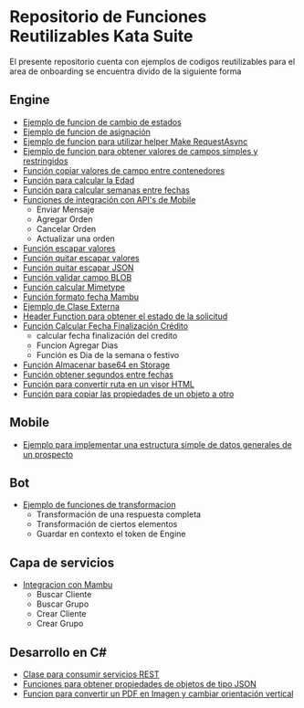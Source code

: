 # Repositorio de Funciones Reutilizables Kata Suite

El presente repositorio cuenta con ejemplos de codigos reutilizables para el area de onboarding se encuentra divido de la siguiente forma

## Engine

* [Ejemplo de funcion de cambio de estados](code/Engine/EjemploCambioEstado/)
* [Ejemplo de funcion de asignación](code/Engine/EjemploFuncionAsignacion/)
* [Ejemplo de funcion para utilizar helper Make RequestAsync](code/Engine/EjemploHelperServicio/)
* [Ejemplo de funcion para obtener valores de campos simples y restringidos](code/Engine/FuncionLecturaValorCampos/)
* [Función copiar valores de campo entre contenedores](code/Engine//FuncionCopiarValores/)
* [Función para calcular la Edad](code/Engine/FuncionCalcularEdad/)
* [Función para calcular semanas entre fechas](code/Engine/FuncionSemanasFechas/)
* [Funciones de integración con API's de Mobile](code/Engine/IntegracionMobile/)
    - Enviar Mensaje
    - Agregar Orden
    - Cancelar Orden
    - Actualizar una orden
* [Función escapar valores](code/Engine/FuncionEscaparValores/)
* [Función quitar escapar valores](code/Engine/FuncionUnEscapeValores/)
* [Función quitar escapar JSON](code/Engine/FuncionQuitarEscapeJson/)
* [Función validar campo BLOB](code/Engine/FuncionValidarBlobEngine/)
* [Función calcular Mimetype](code/Engine/FuncionCalcularMimeType/)
* [Función formato fecha Mambu](code/Engine/FuncionFormatoFechaMambu/)
* [Ejemplo de Clase Externa](code/Engine/EjemploClaseExterna/)
* [Header Function para obtener el estado de la solicitud](code/Engine/HeaderFunctionEstado/)
* [Función Calcular Fecha Finalización Crédito](code/Engine/FuncionFechaFinalizacionCredito/)
    - calcular fecha finalización del credito
    - Funcion Agregar Dias
    - Función es Dia de la semana o festivo
* [Función Almacenar base64 en Storage](code/Engine/FuncionGuardarBase64Storage/)
* [Función obtener segundos entre fechas](code/Engine/FuncionSegundosEntreFechas/)
* [Función para convertir ruta en un visor HTML](code/Engine/FuncionRutaaVisor/)
* [Función para copiar las propiedades de un objeto a otro](code/Engine/FuncionFusionObjetos/)


## Mobile

* [Ejemplo para implementar una estructura simple de datos generales de un prospecto](code/Mobile/EjemploProspecto/)

## Bot

* [Ejemplo de funciones de transformacion](code/Bot/Transformaciones/)
    - Transformación de una respuesta completa
    - Transformación de ciertos elementos
    - Guardar en contexto el token de Engine

## Capa de servicios

* [Integracion con Mambu](code/CapaServicios/IntegracionMambu/)
    - Buscar Cliente
    - Buscar Grupo
    - Crear Cliente
    - Crear Grupo

## Desarrollo en C#

* [Clase para consumir servicios REST](code/Generales/FuncionesConexionesREST/)
* [Funciones para obtener propiedades de objetos de tipo JSON](code/Generales/FuncionesJSON/)
* [Funcion para convertir un PDF en Imagen y cambiar orientación vertical](code/Generales/FuncionPDFaImagen/)